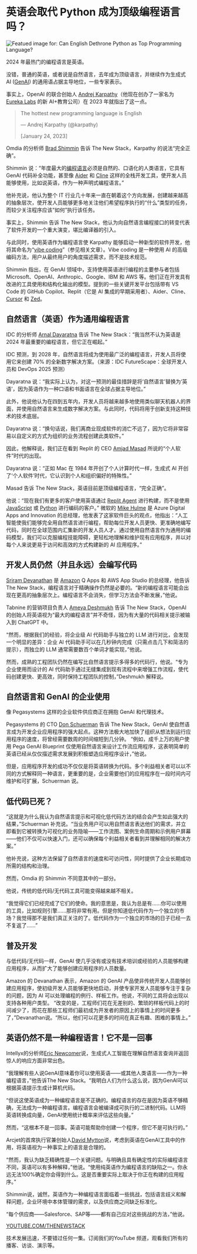 # 英语会取代 Python 成为顶级编程语言吗？

![Featued image for: Can English Dethrone Python as Top Programming Language?](https://cdn.thenewstack.io/media/2025/02/3c062e38-brett-jordan-pompxtcvyho-unsplash-1-1024x768-copy.png)

2024 年最热门的编程语言是英语。

没错，普通的英语，或者说是自然语言，去年成为顶级语言，并继续作为生成式 AI ([GenAI](https://thenewstack.io/generative-ai-in-2023-genai-tools-became-table-stakes/)) 的通用语占据主导地位，一些专家表示。

事实上，OpenAI 的联合创始人 [Andrej Karpathy](https://github.com/karpathy)（他现在创办了一家名为 [Eureka Labs](https://eurekalabs.ai/) 的新 AI+教育公司）在 2023 年就指出了这一点。

> The hottest new programming language is English
>
> — Andrej Karpathy (@karpathy)
>
> [January 24, 2023]

Omdia 的分析师 [Brad Shimmin](https://www.linkedin.com/in/bradshimmin/) 告诉 The New Stack，Karpathy 的说法“完全正确”。

Shimmin 说：“年度最大的[编程语言](https://thenewstack.io/language-wars-2024-python-leads-java-maintains-rust-rises/)必须是自然的、口语化的人类语言，它具有 GenAI 代码补全功能，甚至像 [Aider](https://aider.chat/) 和 [Cline](https://github.com/cline/cline) 这样的全栈开发工具，使开发人员能够使用，比如说英语，作为一种声明式编程语言。”

他补充说，他认为整个 IT 行业几十年来一直在朝着这个方向发展，创建越来越高的抽象层次，使开发人员能够更多地关注他们希望程序执行的“什么”类型的任务，而较少关注程序应该“如何”执行该任务。

事实上，Shimmin 告诉 The New Stack，他认为向自然语言编程接口的转变代表了软件开发的一个重大演变，堪比编译器的引入。

与此同时，使用英语作为编程语言使 Karpathy 能够启动一种新型的软件开发，他将其命名为“[vibe coding](https://x.com/karpathy/status/1886192184808149383)”（参见相关文章）。Vibe coding 是一种使用 AI 的高级编码方法，用户从最终用户的角度描述需求，而不是技术规范。

Shimmin 指出，在 GenAI 领域中，支持使用英语进行编程的主要参与者包括 Microsoft、OpenAI、Anthropic、Google、IBM 和 AWS 等。他们正在开发具有改进的工具使用和结构化输出的模型。提到的一些关键开发平台包括带有 VS Code 的 GitHub Copilot、Replit（它是 AI 集成的早期采用者）、Aider、Cline、[Cursor](https://www.cursor.com/) 和 [Zed](https://zed.dev/)。

## 自然语言（英语）作为通用编程语言

IDC 的分析师 [Arnal Dayaratna](https://www.idc.com/getdoc.jsp?containerId=PRF004946) 告诉 The New Stack：“我当然不认为英语是 2024 年最重要的编程语言，但它正在崛起。”

IDC 预测，到 2028 年，自然语言将成为使用最广泛的编程语言，开发人员将使用它来创建 70% 的全新数字解决方案。（来源：IDC FutureScape：全球开发人员和 DevOps 2025 预测）

Dayaratna 说：“我实际上认为，对这一预测的最佳措辞是将‘自然语言’替换为‘英语’，因为英语作为一种口语和书面语言在全球占据主导地位。”

此外，他说他认为在四到五年内，开发人员将越来越多地使用类似聊天机器人的界面，并使用自然语言来生成数字解决方案。与此同时，代码将用于创新支持这种技术的技术底层。

Dayaratna 说：“换句话说，我们离商业现成软件的消亡不远了，因为它将非常容易以自定义的方式为组织的业务流程创建此类软件。”

因此，他解释说，我们正在看到 Replit 的 CEO [Amjad Masad](https://www.linkedin.com/in/amjadmasad/) 所说的“个人软件”时代的出现。

Dayaratna 说：“正如 Mac 在 1984 年开创了个人计算时代一样，生成式 AI 开创了‘个人软件’时代，它认识到个人和组织偏好的特殊性。”

Masad 告诉 The New Stack，英语目前是顶级编程语言，“完全正确”。

他说：“现在我们有更多的客户使用英语通过 [Replit Agent](https://docs.replit.com/replitai/agent) 进行构建，而不是使用 [JavaScript](https://thenewstack.io/5-javascript-libraries-you-should-say-goodbye-to-in-2025/) 或 [Python](https://thenewstack.io/python-crowned-2024s-programming-king-driven-by-ai-ml/) 进行编码的客户。”
微软的 [Mike Hulme](https://www.linkedin.com/in/hulmemike/) 是 Azure Digital Apps and Innovation 的总经理，他发表了这家软件巨头的观点，他指出：“人工智能使我们能够完全用自然语言进行编程，帮助每位开发人员更快、更准确地编写代码，同时在全球范围内汇集新的开发人员人才。通过使用自然语言作为通用的编码模型，我们可以克服编程技能障碍，更轻松地理解和维护现有应用程序，并以对每个人来说更易于访问和高效的方式构建新的 AI 应用程序。”

## 开发人员仍然（并且永远）会编写代码

[Sriram Devanathan](https://www.linkedin.com/in/sriram-devanathan/) 是 [Amazon](https://aws.amazon.com/?utm_content=inline+mention) Q Apps 和 AWS App Studio 的总经理，他告诉 The New Stack，编程语言对于精确操作仍然是必要的。“新的编程语言可能会出现在更高的抽象层次上。编程语言不会消失，但学习方法会不断发展，”他说。

Tabnine 的营销项目负责人 [Ameya Deshmukh](https://www.linkedin.com/in/ameya-deshmukh/) 告诉 The New Stack，OpenAI 的创始人将英语视为“最大的编程语言”并不奇怪，因为有大量的代码相关提示被输入到 ChatGPT 中。

“然而，根据我们的经验，将企业级 AI 代码助手与独立的 LLM 进行对比，会发现一个明显的差异：企业 AI 代码助手可以在几秒钟内完成（只需点击几下和简洁的提示），而独立的 LLM 通常需要数百个单词才能实现，”他说。

然而，成熟的工程团队仍然在编写比自然语言提示多得多的代码行，他说。“专为企业使用而设计的 AI 代码助手通过无缝集成到现有流程中来增强工作流程，使代码创建更快、更高效，同时保持工程团队的控制，”Deshmukh 解释说。

## 自然语言和 GenAI 的企业使用

像 Pegasystems 这样的企业软件供应商正在拥抱 GenAI 和代理技术。

Pegasystems 的 CTO [Don Schuerman](https://www.linkedin.com/in/donschuerman/) 告诉 The New Stack，GenAI 使自然语言成为开发企业应用程序的强大起点。这种方法极大地加快了组织从想法到运行应用程序的速度，将曾经需要数周的时间缩短到几分钟。
“例如，成千上万的用户使用 Pega GenAI Blueprint 仅使用自然语言来设计工作流应用程序，这表明简单的英语已经从仅仅描述需求发展到积极塑造应用程序设计，”他说。

但是，应用程序开发的成功不仅仅是将英语转换为代码。多个利益相关者可以以不同的方式解释同一种语言，更重要的是，企业需要他们的应用程序在一段时间内可维护和可扩展，Schuerman 说。

## 低代码已死？

“这就是为什么我认为自然语言提示和可视化低代码方法的结合会产生如此强大的结果，”Schuerman 补充说。“当业务用户可以用自然语言表达他们的需求，并立即看到它被转换为可视化的业务隐喻——工作流图、案例生命周期和示例用户屏幕——他们不仅可以快速入门，还可以确保每个利益相关者看到并理解相同的解决方案。”

他补充说，这种方法保留了自然语言的速度和可访问性，同时提供了企业长期成功所需的结构和治理。

然而，Omdia 的 Shimmin 不同意其中的一部分。

他说，传统的低代码/无代码工具可能变得越来越不相关。

“我觉得它们已经完成了它们的使命。我的意思是，我认为总是有……你可以使用的工具，比如规则引擎……那将非常有用。但是你知道低代码作为一个独立的市场？我觉得那不是我们真正关注的了。低代码作为一个独立的市场的日子已经一去不复返了……”

## 普及开发

与低代码/无代码一样，GenAI 使几乎没有或没有技术培训或经验的人员能够构建应用程序，从而扩大了能够创建应用程序的人员数量。

Amazon 的 Devanathan 表示，Amazon 的 GenAI 产品使非传统开发人员能够创建应用程序，使初级开发人员能够更快地启动，并使专家开发人员能够专注于复杂的问题，因为 AI 可以处理编程的例行、样板工作。他说，不同的工具将会出现以支持各种用户类型。
“改变的是，工程师们花在无差别的、繁琐的样板代码上的时间减少了，而花在那些工程师们最初成为开发者的原因上的事情上的时间更多了，”Devanathan说。“所以，他们可以花更多的时间在真正有趣、困难的事情上。”

## 英语仍然不是一种编程语言！它不是一回事

Intellyx的分析师[Eric Newcomer](https://intellyx.com/author/ericintellyx-com/)说，生成式人工智能在理解自然语言查询并返回惊人的响应方面非常出色。

“我理解有些人说GenAI意味着你可以使用英语——或其他人类语言——作为一种编程语言，”他告诉The New Stack。“我明白人们为什么这么说，因为GenAI可以根据英语提示生成计算机代码。

“但说这使英语成为一种编程语言是不正确的。编程语言的存在是因为英语不够精确，无法成为一种编程语言。编程语言会被编译成可执行的二进制代码。LLM将英语转换成向量，GenAI使用统计概率来评估这些向量。”

然而，“这根本不是一回事。英语可能帮助你创建一个程序，但它不是可执行的。”

Arcjet的首席执行官兼创始人[David Mytton](https://www.linkedin.com/in/davidmytton/)说，考虑到英语在GenAI工具中的作用，将英语视为一种事实上的语言是合理的。

“然而，我认为缺乏精确性是一个关键问题。与明确且具有确定性的实际编程语言不同，英语可以有多种解释，”他说。“使用纯英语作为编程语言的缺陷之一。你永远无法100%确定你会得到什么。这是否重要实际上取决于你正在构建的应用程序。”

Shimmin说，诚然，英语作为一种编程语言面临着一些挑战，包括语言歧义和解释问题，企业环境中本体管理的需求，以及供应商之间缺乏标准化。

“每个供应商——Salesforce、SAP等——都有自己应对这些挑战的方法，”他说。

[YOUTUBE.COM/THENEWSTACK](https://youtube.com/thenewstack?sub_confirmation=1)

技术发展迅速，不要错过任何一集。订阅我们的YouTube
频道，观看我们所有的播客、访谈、演示等。